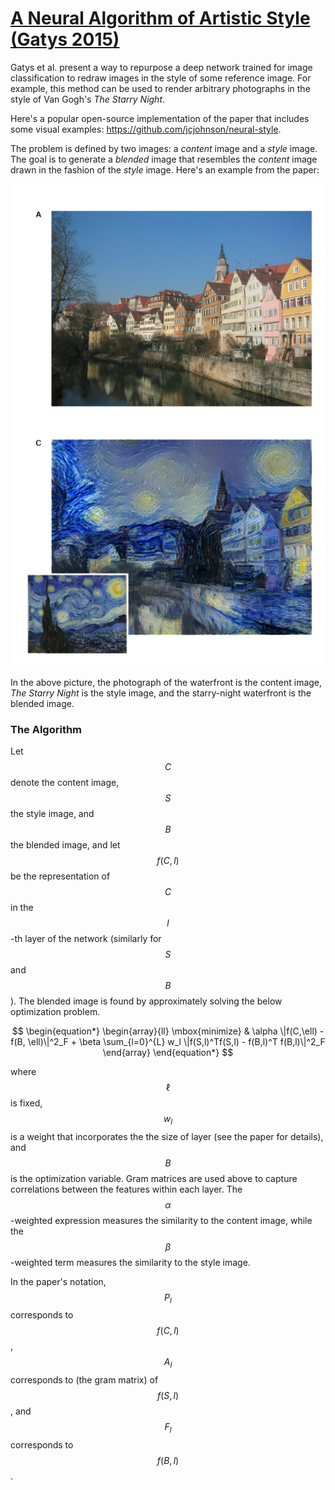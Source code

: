 # [A Neural Algorithm of Artistic Style (Gatys 2015)](https://arxiv.org/abs/1508.06576)
Gatys et al. present a way to repurpose a deep network trained for image 
classification to redraw images in the style of some reference image. 
For example, this method can be used to render arbitrary photographs in the
style of Van Gogh's _The Starry Night_.

Here's a popular open-source implementation of the paper that includes some
visual examples: <https://github.com/jcjohnson/neural-style>.

The problem is defined by two images: a _content_ image and a _style_ image.
The goal is to generate a _blended_ image that resembles the _content_ image
drawn in the fashion of the _style_ image. Here's an example from the paper:

![Starry Night Neural Style](../assets/starry_night_neural_style.jpg)

In the above picture, the photograph of the waterfront is the content image,
_The Starry Night_ is the style image, and the starry-night waterfront is the
blended image.

### The Algorithm 
Let $$C$$ denote the content image, $$S$$ the style image, and $$B$$ the blended
image, and let $$f(C, l)$$ be the representation of $$C$$ in the $$l$$-th
layer of the network (similarly for $$S$$ and $$B$$). The blended image is
found by approximately solving the below optimization problem.

$$
\begin{equation*}
\begin{array}{ll}
\mbox{minimize} & \alpha \|f(C,\ell) - f(B, \ell)\|^2_F +
    \beta \sum_{l=0}^{L} w_l \|f(S,l)^Tf(S,l) - f(B,l)^T f(B,l)\|^2_F
\end{array}
\end{equation*}
$$

where $$\ell$$ is fixed, $$w_l$$ is a weight that incorporates the the size
of layer (see the paper for details), and $$B$$ is the optimization variable.
Gram matrices are used above to capture correlations between the features
within each layer. The $$\alpha$$-weighted expression measures the similarity
to the content image, while the $$\beta$$-weighted term measures the similarity
to the style image.

In the paper's notation, $$P_l$$ corresponds to $$f(C,l)$$, $$A_l$$
corresponds to (the gram matrix) of $$f(S,l)$$, and $$F_l$$ corresponds
to $$f(B,l)$$.
